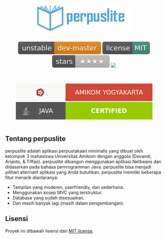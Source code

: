 <br>
<br>
<p align="center"><img src="https://raw.githubusercontent.com/devandikurniarestuandika/perpuslite/master/test/logoapp.png" width="300"></p>

<p align="center">
  <br>
  <a href="#"><img src="https://raw.githubusercontent.com/devandikurniarestuandika/icon/master/perpuslite/unstable.svg"></a>
  <a href="#"><img src="https://raw.githubusercontent.com/devandikurniarestuandika/icon/master/perpuslite/license.svg"></a>
  <a href="#"><img src="https://raw.githubusercontent.com/devandikurniarestuandika/icon/master/perpuslite/stars.svg"></a>
  <a href="#"><img src="https://img.shields.io/badge/code%20quality-A-brightgreen"></a>
</p>

<p align="center">
  <br>
  <br>
  <a href="http://amikom.ac.id/"><img src="https://raw.githubusercontent.com/devandikurniarestuandika/icon/master/perpuslite/amikomstyle.svg"></a>
  <a href="#"><img src="https://raw.githubusercontent.com/devandikurniarestuandika/icon/master/perpuslite/javac.svg"></a>
  <br>
  <br>
</p>

## Tentang perpuslite

perpuslite adalah aplikasi perpustakaan minimalis yang dibuat oleh kelompok 3 mahasiswa Universitas Amikom dengan anggota (Devandi, Arianto, & Tiffan). perpuslite dibangun menggunakan aplikasi Netbeans dan didasarkan pada bahasa pemrogramman Java. perpuslite bisa menjadi pilihan alternatif aplikasi yang Anda butuhkan. perpuslite memiliki beberapa fitur menarik diantaranya:

- Tampilan yang moderen, userfriendly, dan sederhana.
- Menggunakan kosep MVC yang terstruktur.
- Database yang sudah disesuaikan.
- Dan masih banyak lagi (masih dalam pengembangan).


## Lisensi

Proyek ini dibawah lisensi dari [MIT license](https://opensource.org/licenses/MIT).
